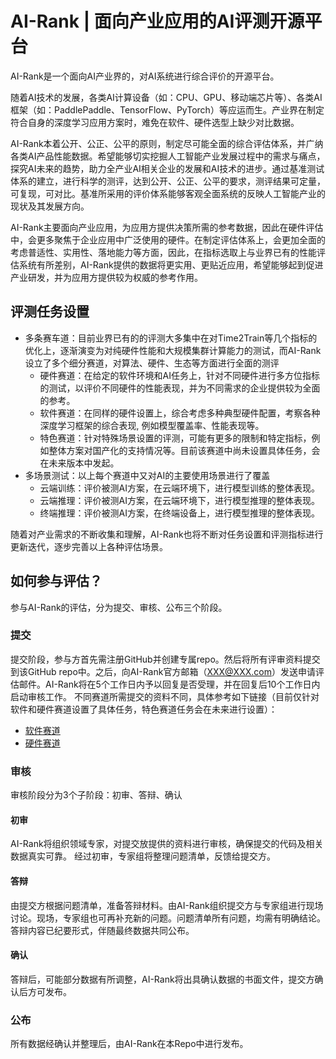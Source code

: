 # AI-Rank | 面向产业应用的AI评测开源平台
AI-Rank是一个面向AI产业界的，对AI系统进行综合评价的开源平台。

随着AI技术的发展，各类AI计算设备（如：CPU、GPU、移动端芯片等）、各类AI框架（如：PaddlePaddle、TensorFlow、PyTorch）等应运而生。产业界在制定符合自身的深度学习应用方案时，难免在软件、硬件选型上缺少对比数据。

AI-Rank本着公开、公正、公平的原则，制定尽可能全面的综合评估体系，并广纳各类AI产品性能数据。希望能够切实挖掘人工智能产业发展过程中的需求与痛点，探究AI未来的趋势，助力全产业AI相关企业的发展和AI技术的进步。通过基准测试体系的建立，进行科学的测评，达到公开、公正、公平的要求，测评结果可定量，可复现，可对比。基准所采用的评价体系能够客观全面系统的反映人工智能产业的现状及其发展方向。

AI-Rank主要面向产业应用，为应用方提供决策所需的参考数据，因此在硬件评估中，会更多聚焦于企业应用中广泛使用的硬件。在制定评估体系上，会更加全面的考虑普适性、实用性、落地能力等方面，因此，在指标选取上与业界已有的性能评估系统有所差别，AI-Rank提供的数据将更实用、更贴近应用，希望能够起到促进产业研发，并为应用方提供较为权威的参考作用。

## 评测任务设置
- 多条赛车道：目前业界已有的的评测大多集中在对Time2Train等几个指标的优化上，逐渐演变为对纯硬件性能和大规模集群计算能力的测试，而AI-Rank设立了多个细分赛道，对算法、硬件、生态等方面进行全面的测评
    - 硬件赛道：在给定的软件环境和AI任务上，针对不同硬件进行多方位指标的测试，以评价不同硬件的性能表现，并为不同需求的企业提供较为全面的参考。
    - 软件赛道：在同样的硬件设置上，综合考虑多种典型硬件配置，考察各种深度学习框架的综合表现, 例如模型覆盖率、性能表现等。
    - 特色赛道：针对特殊场景设置的评测，可能有更多的限制和特定指标，例如整体方案对国产化的支持情况等。目前该赛道中尚未设置具体任务，会在未来版本中发起。
- 多场景测试：以上每个赛道中又对AI的主要使用场景进行了覆盖
    - 云端训练：评价被测AI方案，在云端环境下，进行模型训练的整体表现。
    - 云端推理：评价被测AI方案，在云端环境下，进行模型推理的整体表现。
    - 终端推理：评价被测AI方案，在终端设备上，进行模型推理的整体表现。

随着对产业需求的不断收集和理解，AI-Rank也将不断对任务设置和评测指标进行更新迭代，逐步完善以上各种评估场景。

## 如何参与评估？
参与AI-Rank的评估，分为提交、审核、公布三个阶段。
### 提交
提交阶段，参与方首先需注册GitHub并创建专属repo。然后将所有评审资料提交到该GitHub repo中。之后，向AI-Rank官方邮箱（XXX@XXX.com）发送申请评估邮件。AI-Rank将在5个工作日内予以回复是否受理，并在回复后10个工作日内启动审核工作。
不同赛道所需提交的资料不同，具体参考如下链接（目前仅针对软件和硬件赛道设置了具体任务，特色赛道任务会在未来进行设置）：
- [软件赛道](./docs/software/README.md)
- [硬件赛道](./docs/hardware/README.md)

### 审核
审核阶段分为3个子阶段：初审、答辩、确认
#### 初审
AI-Rank将组织领域专家，对提交放提供的资料进行审核，确保提交的代码及相关数据真实可靠。
经过初审，专家组将整理问题清单，反馈给提交方。

#### 答辩
由提交方根据问题清单，准备答辩材料。由AI-Rank组织提交方与专家组进行现场讨论。现场，专家组也可再补充新的问题。问题清单所有问题，均需有明确结论。
答辩内容已纪要形式，伴随最终数据共同公布。

#### 确认
答辩后，可能部分数据有所调整，AI-Rank将出具确认数据的书面文件，提交方确认后方可发布。

### 公布
所有数据经确认并整理后，由AI-Rank在本Repo中进行发布。
